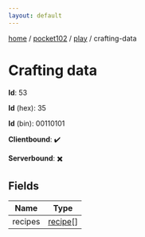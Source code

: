 ```yaml
---
layout: default
---
```


[home](/)  /  [pocket102](/protocol/pocket102)  /  [play](/protocol/pocket102/play)  /  crafting-data

# Crafting data

**Id**: 53

**Id** (hex): 35

**Id** (bin): 00110101

**Clientbound**: ✔️

**Serverbound**: ✖️

## Fields

Name | Type
---|---
recipes | [recipe](/protocol/pocket102/types/recipe)[]

